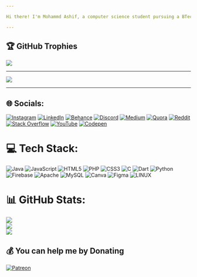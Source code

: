 ```yaml
---

Hi there! I'm Mohammd Ashif, a computer science student pursuing a BTech degree at Khwaja Moinuddin Chishti Language University Lucknow.

---
```



## 🏆 GitHub Trophies
![](https://github-profile-trophy.vercel.app/?username=MohammadAshif1001&theme=radical&no-frame=false&no-bg=true&margin-w=4)

---

[![](https://visitcount.itsvg.in/api?id=MohammadAshif1001&icon=0&color=1)](https://visitcount.itsvg.in)  

---

## 🌐 Socials:
 [![Instagram](https://img.shields.io/badge/Instagram-%23E4405F.svg?logo=Instagram&logoColor=white)](https://instagram.com/1m.ashif) [![LinkedIn](https://img.shields.io/badge/LinkedIn-%230077B5.svg?logo=linkedin&logoColor=white)](https://linkedin.com/in/mohammad-ashif-cashjila) [![Behance](https://img.shields.io/badge/Behance-1769ff?logo=behance&logoColor=white)](https://behance.net/MohammadAshif1001) [![Discord](https://img.shields.io/badge/Discord-%237289DA.svg?logo=discord&logoColor=white)](https://discord.gg/https://discord.gg/eGpzbWsS) [![Medium](https://img.shields.io/badge/Medium-12100E?logo=medium&logoColor=white)](https://medium.com/@@mohammadashif1000) [![Quora](https://img.shields.io/badge/Quora-%23B92B27.svg?logo=Quora&logoColor=white)](https://quora.com/profile/Mohammad-Asif-1770) [![Reddit](https://img.shields.io/badge/Reddit-%23FF4500.svg?logo=Reddit&logoColor=white)](https://reddit.com/user/MohammadAshif1001) [![Stack Overflow](https://img.shields.io/badge/-Stackoverflow-FE7A16?logo=stack-overflow&logoColor=white)](https://stackoverflow.com/users/21906483) [![YouTube](https://img.shields.io/badge/YouTube-%23FF0000.svg?logo=YouTube&logoColor=white)](https://youtube.com/@codejila) [![Codepen](https://img.shields.io/badge/Codepen-000000?style=for-the-badge&logo=codepen&logoColor=white)](https://codepen.io/mohammadAshif) 

# 💻 Tech Stack:
![Java](https://img.shields.io/badge/java-%23ED8B00.svg?style=for-the-badge&logo=java&logoColor=white) ![JavaScript](https://img.shields.io/badge/javascript-%23323330.svg?style=for-the-badge&logo=javascript&logoColor=%23F7DF1E) ![HTML5](https://img.shields.io/badge/html5-%23E34F26.svg?style=for-the-badge&logo=html5&logoColor=white) ![PHP](https://img.shields.io/badge/php-%23777BB4.svg?style=for-the-badge&logo=php&logoColor=white) ![CSS3](https://img.shields.io/badge/css3-%231572B6.svg?style=for-the-badge&logo=css3&logoColor=white) ![C](https://img.shields.io/badge/c-%2300599C.svg?style=for-the-badge&logo=c&logoColor=white) ![Dart](https://img.shields.io/badge/dart-%230175C2.svg?style=for-the-badge&logo=dart&logoColor=white) ![Python](https://img.shields.io/badge/python-3670A0?style=for-the-badge&logo=python&logoColor=ffdd54) ![Firebase](https://img.shields.io/badge/firebase-%23039BE5.svg?style=for-the-badge&logo=firebase) ![Apache](https://img.shields.io/badge/apache-%23D42029.svg?style=for-the-badge&logo=apache&logoColor=white) ![MySQL](https://img.shields.io/badge/mysql-%2300f.svg?style=for-the-badge&logo=mysql&logoColor=white) ![Canva](https://img.shields.io/badge/Canva-%2300C4CC.svg?style=for-the-badge&logo=Canva&logoColor=white) 	![Figma](https://img.shields.io/badge/figma-%23F24E1E.svg?style=for-the-badge&logo=figma&logoColor=white) ![LINUX](https://img.shields.io/badge/Linux-FCC624?style=for-the-badge&logo=linux&logoColor=black)    


# 📊 GitHub Stats:
![](https://github-readme-stats.vercel.app/api?username=MohammadAshif1001&theme=dark&hide_border=false&include_all_commits=false&count_private=false)<br/>
![](https://github-readme-streak-stats.herokuapp.com/?user=MohammadAshif1001&theme=dark&hide_border=false)<br/>
![](https://github-readme-stats.vercel.app/api/top-langs/?username=MohammadAshif1001&theme=dark&hide_border=false&include_all_commits=false&count_private=false&layout=compact)


  ## 💰 You can help me by Donating
  [![Patreon](https://img.shields.io/badge/Patreon-F96854?style=for-the-badge&logo=patreon&logoColor=white)](https://patreon.com/CodeJila) 

  
<!--  -->
